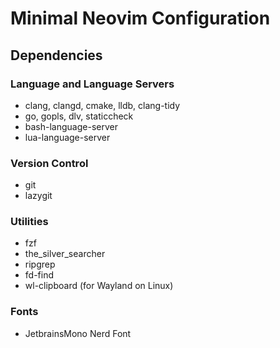 # Minimal Neovim Configuration

## Dependencies

### Language and Language Servers
* clang, clangd, cmake, lldb, clang-tidy
* go, gopls, dlv, staticcheck
* bash-language-server
* lua-language-server

### Version Control
* git
* lazygit

### Utilities
* fzf
* the_silver_searcher
* ripgrep
* fd-find
* wl-clipboard (for Wayland on Linux)

### Fonts
* JetbrainsMono Nerd Font
